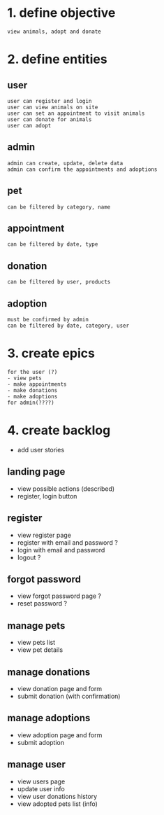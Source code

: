 # 1. define objective
    view animals, adopt and donate

# 2. define entities

## user
    user can register and login
    user can view animals on site
    user can set an appointment to visit animals
    user can donate for animals
    user can adopt

## admin
    admin can create, update, delete data
    admin can confirm the appointments and adoptions

## pet
    can be filtered by category, name

## appointment
    can be filtered by date, type

## donation
    can be filtered by user, products

## adoption
    must be confirmed by admin
    can be filtered by date, category, user

# 3. create epics
    for the user (?)
    - view pets
    - make appointments
    - make donations
    - make adoptions
    for admin(????)


# 4. create backlog
- add user stories

## landing page 
- view possible actions (described)
- register, login button

## register
- view register page
- register with email and password ?
- login with email and password
- logout ?

## forgot password
- view forgot password page ?
- reset password ?

## manage pets
- view pets list
- view pet details

## manage donations
- view donation page and form
- submit donation (with confirmation)

## manage adoptions
- view adoption page and form
- submit adoption

## manage user
- view users page
- update user info
- view user donations history
- view adopted pets list (info)


